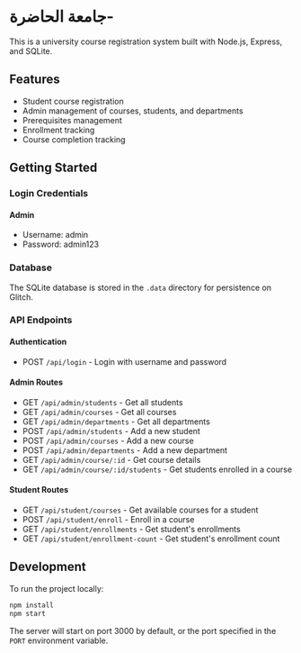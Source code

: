 #  جامعة الحاضرة- 

This is a university course registration system built with Node.js, Express, and SQLite.
## Features

- Student course registration
- Admin management of courses, students, and departments
- Prerequisites management
- Enrollment tracking
- Course completion tracking

## Getting Started

### Login Credentials

#### Admin
- Username: admin
- Password: admin123

### Database

The SQLite database is stored in the `.data` directory for persistence on Glitch.

### API Endpoints

#### Authentication
- POST `/api/login` - Login with username and password

#### Admin Routes
- GET `/api/admin/students` - Get all students
- GET `/api/admin/courses` - Get all courses
- GET `/api/admin/departments` - Get all departments
- POST `/api/admin/students` - Add a new student
- POST `/api/admin/courses` - Add a new course
- POST `/api/admin/departments` - Add a new department
- GET `/api/admin/course/:id` - Get course details
- GET `/api/admin/course/:id/students` - Get students enrolled in a course

#### Student Routes
- GET `/api/student/courses` - Get available courses for a student
- POST `/api/student/enroll` - Enroll in a course
- GET `/api/student/enrollments` - Get student's enrollments
- GET `/api/student/enrollment-count` - Get student's enrollment count

## Development

To run the project locally:

```bash
npm install
npm start
```

The server will start on port 3000 by default, or the port specified in the `PORT` environment variable.

